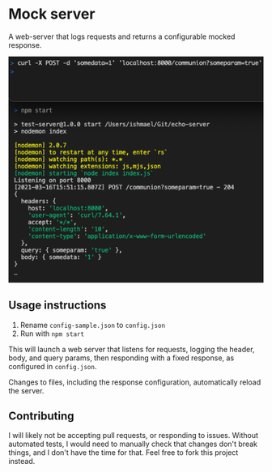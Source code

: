 # Mock server

A web-server that logs requests and returns a configurable mocked response.

![screenshot](screenshot.png)


## Usage instructions

1. Rename `config-sample.json` to `config.json`
1. Run with `npm start`

This will launch a web server that listens for requests, logging the header, body, and query params, then responding with a fixed response, as configured in `config.json`.

Changes to files, including the response configuration, automatically reload the server.


## Contributing

I will likely not be accepting pull requests, or responding to issues. Without automated tests, I would need to manually check that changes don't break things, and I don't have the time for that. Feel free to fork this project instead.
